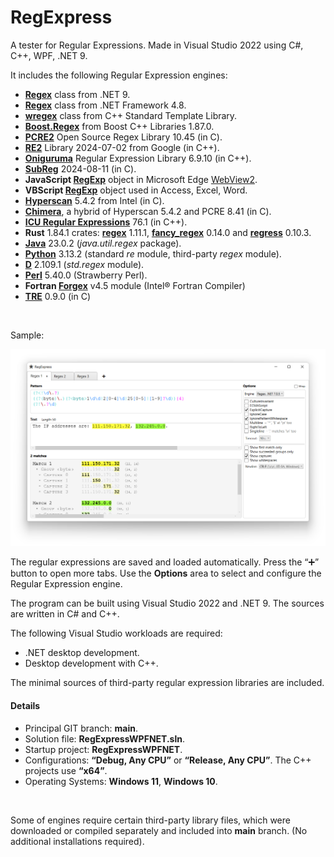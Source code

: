 ﻿# RegExpress

A tester for Regular Expressions. Made in Visual Studio 2022 using C#, C++, WPF, .NET 9.

It includes the following Regular Expression engines:

* **[Regex](https://learn.microsoft.com/en-us/dotnet/api/system.text.regularexpressions.regex?view=net-9.0)** class from .NET 9.
* **[Regex](https://learn.microsoft.com/en-us/dotnet/api/system.text.regularexpressions.regex?view=netframework-4.8)** class from .NET Framework 4.8.
* **[wregex](https://docs.microsoft.com/en-us/cpp/standard-library/regex)** class from C++ Standard Template Library.
* **[Boost.Regex](https://www.boost.org/doc/libs/1_87_0/libs/regex/doc/html/index.html)** from Boost C++ Libraries 1.87.0.
* **[PCRE2](https://pcre.org/)** Open Source Regex Library 10.45 (in C).
* **[RE2](https://github.com/google/re2)** Library 2024-07-02 from Google (in C++).
* **[Oniguruma](https://github.com/kkos/oniguruma)** Regular Expression Library 6.9.10 (in C++).
* **[SubReg](https://github.com/mattbucknall/subreg)** 2024-08-11 (in C).
* **JavaScript [RegExp](https://developer.mozilla.org/en-US/docs/Web/JavaScript/Reference/Global_Objects/RegExp)** object in Microsoft Edge [WebView2](https://docs.microsoft.com/en-us/microsoft-edge/webview2/).
* **VBScript [RegExp](https://learn.microsoft.com/en-us/previous-versions/yab2dx62(v=vs.85))** object used in Access, Excel, Word.
* **[Hyperscan](https://github.com/intel/hyperscan)** 5.4.2 from Intel (in C).
* **[Chimera](http://intel.github.io/hyperscan/dev-reference/chimera.html)**, a hybrid of Hyperscan 5.4.2 and PCRE 8.41 (in C).
* **[ICU Regular Expressions](https://icu.unicode.org/)** 76.1 (in C++).
* **Rust** 1.84.1 crates: **[regex](https://docs.rs/regex)** 1.11.1, **[fancy\_regex](https://docs.rs/fancy-regex)** 0.14.0 and **[regress](https://docs.rs/regress)** 0.10.3.
* **[Java](https://docs.oracle.com/en/java/javase/23/docs/api/java.base/java/util/regex/package-summary.html)** 23.0.2 (*java.util.regex* package).
* **[Python](https://www.python.org/)** 3.13.2 (standard *re* module, third-party *regex* module).
* **[D](https://dlang.org/phobos/std_regex.html)** 2.109.1 (*std.regex* module).
* **[Perl](https://perldoc.perl.org/perlreref)** 5.40.0 (Strawberry Perl).
* **Fortran [Forgex](https://github.com/ShinobuAmasaki/forgex)** v4.5 module (Intel® Fortran Compiler)
* **[TRE](https://github.com/laurikari/tre)** 0.9.0 (in C)


<br/>

Sample:

![Screenshot of RegExpress](Screenshot1.png)

The regular expressions are saved and loaded automatically. Press the “➕” button to open more tabs. 
Use the **Options** area to select and configure the Regular Expression engine.

The program can be built using Visual Studio 2022 and .NET 9. The sources are written in C# and C++. 

The following Visual Studio workloads are required:

* .NET desktop development.
* Desktop development with C++.

The minimal sources of third-party regular expression libraries are included.

#### Details

* Principal GIT branch: **main**.
* Solution file: **RegExpressWPFNET.sln**.
* Startup project: **RegExpressWPFNET**.
* Configurations: **“Debug, Any CPU”** or **“Release, Any CPU”**. The C++ projects use **“x64”**.
* Operating Systems: **Windows 11**, **Windows 10**.

<br/>

 
Some of engines require certain third-party library files, which were downloaded or compiled separately 
and included into **main** branch. (No additional installations required).

<br/>
<br/>
<br/>
<br/>
<br/>

